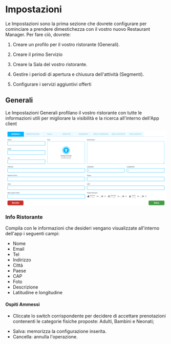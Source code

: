 # Impostazioni

Le Impostazioni sono la prima sezione che dovrete configurare per cominciare a prendere dimestichezza con il vostro nuovo Restaurant Manager. Per fare ciò, dovrete:

1. Creare un profilo per il vostro ristorante (Generali).

2. Creare il primo Servizio

3. Creare la Sala del vostro ristorante.

4. Gestire i periodi di apertura e chiusura dell'attività (Segmenti).

5. Configurare i servizi aggiuntivi offerti

## Generali

<div>Le Impostazioni Generali profilano il vostro ristorante con tutte le informazioni utili per migliorare la visibilità e la ricerca all'interno dell'App client</div>

![Generali](../../assets/img/imgSettings/General.png#generali)

### Info Ristorante

Compila con le informazioni che desideri vengano visualizzate all'interno dell'app i seguenti campi: 

- Nome
- Email
- Tel
- Indirizzo
- Città
- Paese
- CAP
- Foto
- Descrizione
- Latitudine e longitudine

#### Ospiti Ammessi

* Cliccate lo switch corrispondente per decidere di accettare prenotazioni contenenti le categorie fisiche proposte: Adulti, Bambini e Neonati;

* <div>Salva: memorizza la configurazione inserita.</div>

* <div>Cancella: annulla l'operazione.</div>